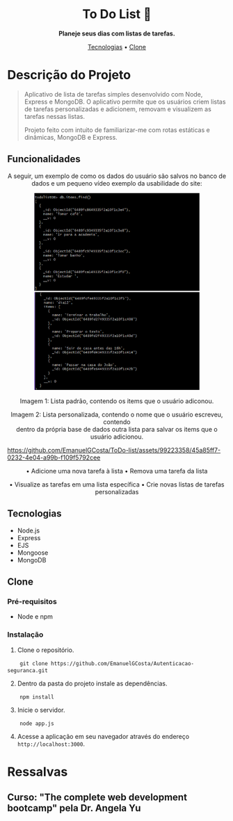 <h1 align="center" font-weight: bold;">To Do List 📝</h1>

<p align="center">
    <b>Planeje seus dias com listas de tarefas.</b>
</p>

<p align="center">
    <a href="#tech">Tecnologias</a> • 
    <a href="#clone">Clone</a>
</p>

# Descrição do Projeto
>Aplicativo de lista de tarefas simples desenvolvido com Node, Express e MongoDB. O aplicativo permite que os usuários criem listas de
>tarefas personalizadas e adicionem, removam e visualizem as tarefas nessas listas.
>
>Projeto feito com intuito de familiarizar-me com rotas estáticas e dinâmicas, MongoDB e Express. 

## Funcionalidades
<div align="center">
    <p>A seguir, um exemplo de como os dados do usuário são salvos no banco de dados e um pequeno vídeo exemplo da usabilidade do site:</p>
    <p>
        <img src="assets\db1.png" width="380"/>
        <img src="assets\db2.png" width="380"/>
    </p>
    <p>Imagem 1: Lista padrão, contendo os items que o usuário adiconou.</p>
    <p>Imagem 2: Lista personalizada, contendo o nome que o usuário escreveu, contendo<br/>
     dentro da própria base de dados outra lista para salvar os items que o usuário adicionou.</p>
</div>



https://github.com/EmanuelGCosta/ToDo-list/assets/99223358/45a85ff7-0232-4e04-a99b-f109f5792cee



<div align="center">
    <p>• Adicione uma nova tarefa à lista • Remova uma tarefa da lista</p>
    <p>• Visualize as tarefas em uma lista específica • Crie novas listas de tarefas personalizadas</p>
</div>


<h2 id="tech">Tecnologias</h2>

- Node.js
- Express
- EJS
- Mongoose
- MongoDB


<h2 id="clone">Clone</h2>

### Pré-requisitos

- Node e npm

### Instalação

1. Clone o repositório.

```
    git clone https://github.com/EmanuelGCosta/Autenticacao-seguranca.git
```
2. Dentro da pasta do projeto instale as dependências.
```
    npm install
```
3. Inicie o servidor.
```
    node app.js
```
4. Acesse a aplicação em seu navegador através do endereço `http://localhost:3000`.


# Ressalvas
## Curso: "The complete web development bootcamp" pela Dr. Angela Yu
